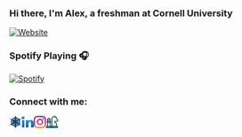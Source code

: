 ### Hi there, I'm Alex, a freshman at Cornell University

[![Website](https://img.shields.io/website?label=alexgodfrey.com&style=for-the-badge&url=https%3A%2F%2Falexgodfrey.com)](https://alexgodfrey.com)


### Spotify Playing 🎧

[![Spotify](https://spotify-now-playing-lovat-eight.vercel.app/api/spotify)](https://open.spotify.com/user/agod1373)

### Connect with me:

[<img align="left" alt="alexgodfrey.com" width="22px" src="./web.svg" />][website]
[<img align="left" alt="Alex Godfrey | LinkedIn" width="22px" src="./linkedin.svg" />][linkedin]
[<img align="left" alt="alexjamesgodfrey | Instagram" width="22px" src="./insta.svg" />][instagram]
[<img align="left" alt="agod1373 | Chess.com" width="22px" src="./chess.svg" />][chess]

<br />

[website]: https://alexgodfrey.com
[instagram]: https://instagram.com/alexjamesgodfrey
[linkedin]: https://www.linkedin.com/in/alex-godfrey-91a7251b1/
[chess]: https://www.chess.com/member/agod1373
